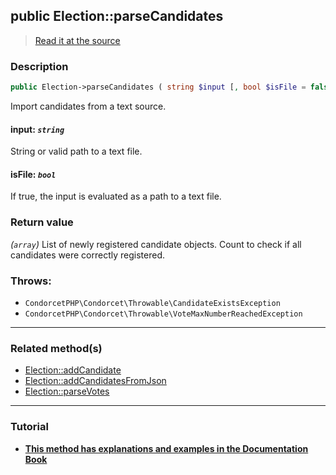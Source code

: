 ## public Election::parseCandidates

> [Read it at the source](https://github.com/julien-boudry/Condorcet/blob/master/src/ElectionProcess/CandidatesProcess.php#L287)

### Description    

```php
public Election->parseCandidates ( string $input [, bool $isFile = false] ): array
```

Import candidates from a text source.
    

#### **input:** *`string`*   
String or valid path to a text file.    


#### **isFile:** *`bool`*   
If true, the input is evaluated as a path to a text file.    


### Return value   

*(`array`)* List of newly registered candidate objects. Count to check if all candidates were correctly registered.



### Throws:   

* ```CondorcetPHP\Condorcet\Throwable\CandidateExistsException``` 
* ```CondorcetPHP\Condorcet\Throwable\VoteMaxNumberReachedException``` 

---------------------------------------

### Related method(s)      

* [Election::addCandidate](/Docs/ApiReferences/Election%20Class/public%20Election--addCandidate.md)    
* [Election::addCandidatesFromJson](/Docs/ApiReferences/Election%20Class/public%20Election--addCandidatesFromJson.md)    
* [Election::parseVotes](/Docs/ApiReferences/Election%20Class/public%20Election--parseVotes.md)    

---------------------------------------

### Tutorial

* **[This method has explanations and examples in the Documentation Book](https://www.condorcet.io/3.AsPhpLibrary/4.Candidates)**    
